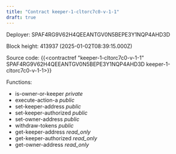 ```yaml
---
title: "Contract keeper-1-cltorc7c0-v-1-1"
draft: true
---
```

Deployer: SPAF4RG9V62H4QEEANTGV0N5BEPE3Y1NQP4AHD3D


 



Block height: 413937 (2025-01-02T08:39:15.000Z)

Source code: {{<contractref "keeper-1-cltorc7c0-v-1-1" SPAF4RG9V62H4QEEANTGV0N5BEPE3Y1NQP4AHD3D keeper-1-cltorc7c0-v-1-1>}}

Functions:

* is-owner-or-keeper _private_
* execute-action-a _public_
* set-keeper-address _public_
* set-keeper-authorized _public_
* set-owner-address _public_
* withdraw-tokens _public_
* get-keeper-address _read_only_
* get-keeper-authorized _read_only_
* get-owner-address _read_only_
